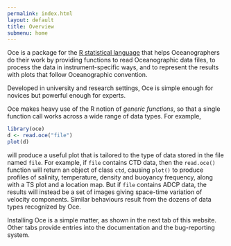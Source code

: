 ```yaml
---
permalink: index.html
layout: default
title: Overview
submenu: home
---
```


Oce is a package for the [R statistical language](http://www.r-project.org)
that helps Oceanographers do their work by providing functions to read
Oceanographic data files, to process the data in instrument-specific ways, and
to represent the results with plots that follow Oceanographic convention.

Developed in university and research settings, Oce is simple enough for novices
but powerful enough for experts.

Oce makes heavy use of the R notion of *generic functions*, so that a single
function call works across a wide range of data types.  For example,

```r
library(oce)
d <- read.oce("file")
plot(d)
```

will produce a useful plot that is tailored to the type of data stored in the
file named `file`.  For example, if `file` contains CTD data, then the
`read.oce()` function will return an object of class `ctd`, causing `plot()` to
produce profiles of salinity, temperature, density and buoyancy frequency,
along with a TS plot and a location map.  But if `file` contains ADCP data, the
results will instead be a set of images giving space-time variation of velocity
components.  Similar behaviours result from the dozens of data types recognized
by Oce.

Installing Oce is a simple matter, as shown in the next tab of this website.
Other tabs provide entries into the documentation and the bug-reporting system.
